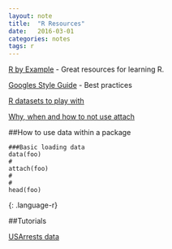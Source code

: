```yaml
---
layout: note
title:  "R Resources"
date:   2016-03-01
categories: notes 
tags: r
---
```


[R by Example][R tutorial] - Great resources for learning R. 

[Googles Style Guide][s guide] - Best practices

[R datasets to play with][datasets]

[Why, when and how to not use attach][attach]

##How to use data within a package

~~~
###Basic loading data
data(foo)
#
attach(foo)
#
#
head(foo)

~~~
{: .language-r}

##Tutorials

[USArrests data][usaarrests tutorial]




[R tutorial]: http://www.mayin.org/ajayshah/KB/R/index.html

[s guide]: https://google.github.io/styleguide/Rguide.xml

[datasets]:http://stat.ethz.ch/R-manual/R-devel/library/datasets/html/00Index.html

[attach]: http://stackoverflow.com/questions/10067680/why-is-it-not-advisable-to-use-attach-in-r-and-what-should-i-use-instead

[usaarrests tutorial]: http://brazenly.blogspot.com/2014/04/r-simple-graphs-plots-to-visualize-and.html